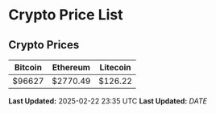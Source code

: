 # Crypto Price List

## Crypto Prices
| Bitcoin | Ethereum | Litecoin |
| ------- | -------- | -------- |
| $96627 | $2770.49 | $126.22 |
**Last Updated:** 2025-02-22 23:35 UTC
**Last Updated:** $DATE$
